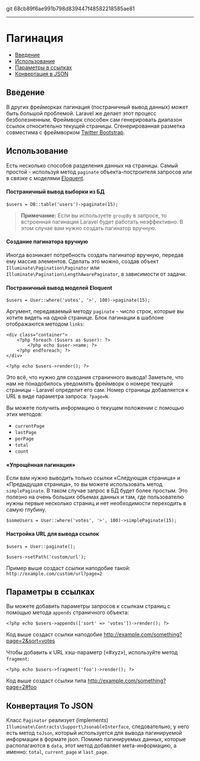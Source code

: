 git 68cb89f6ae991b798d839447f48582218585ae81

---

# Пагинация

- [Введение](#introduction)
- [Использование](#usage)
- [Параметры в ссылках](#appending-to-pagination-links)
- [Конвертация в JSON](#converting-to-json)

<a name="introduction"></a>
## Введение

В других фрейморках пагинация (постраничный вывод данных) может быть большой проблемой. Laravel же делает этот процесс безболезненным. Фреймворк способен сам генерировать диапазон ссылок относительно текущей страницы. Сгенерированная разметка совместима с фреймворком [Twitter Bootstrap](http://getbootstrap.com).

<a name="usage"></a>
## Использование

Есть несколько способов разделения данных на страницы. Самый простой - используя метод `paginate` объекта-построителя запросов или в связке с моделями [Eloquent](/docs/master/eloquent).

#### Постраничный вывод выборки из БД

	$users = DB::table('users')->paginate(15);

> **Примечание:** Если вы используете `groupBy` в запросе, то встроенная пагинация Laravel будет работать неэффективно. В этом случае вам нужно создать пагинатор вручную.

#### Создание пагинатора вручную

Иногда возникает потребность создать пагинатор вручную, передав ему массив элементов. Сделать это можно, создав объект `Illuminate\Pagination\Paginator` или `Illuminate\Pagination\LengthAwarePaginator`, в зависимости от задачи.

#### Постраничный вывод моделей Eloquent

	$users = User::where('votes', '>', 100)->paginate(15);

Аргумент, передаваемый методу `paginate` - число строк, которые вы хотите видеть на одной странице. Блок пагинации в шаблоне отображаются методом `links`:

	<div class="container">
		<?php foreach ($users as $user): ?>
			<?php echo $user->name; ?>
		<?php endforeach; ?>
	</div>

	<?php echo $users->render(); ?>

Это всё, что нужно для создания страничного вывода! Заметьте, что нам не понадобилось уведомлять фреймворк о номере текущей страницы - Laravel определит его сам. Номер страницы добавляется к URL в виде параметра запроса: `?page=N`.

Вы можете получить информацию о текущем положении с помощью этих методов:

- `currentPage`
- `lastPage`
- `perPage`
- `total`
- `count`

#### «Упрощённая пагинация»

Если вам нужно выводить только ссылки «Следующая страница» и «Предыдущая страница», то вы можете использовать метод `simplePaginate`. В таком случае запрос в БД будет более простым. Это полезно на очень больших объемах данных и там, где пользователю нужны первые несколько страниц и нет необходимости переходить в самую глубину.

	$someUsers = User::where('votes', '>', 100)->simplePaginate(15);

#### Настройка URL для вывода ссылок

	$users = User::paginate();

	$users->setPath('custom/url');

Пример выше создаст ссылки наподобие такой: `http://example.com/custom/url?page=2`

<a name="appending-to-pagination-links"></a>
## Параметры в ссылках

Вы можете добавить параметры запросов к ссылкам страниц с помощью метода `appends` страничного объекта:

	<?php echo $users->appends(['sort' => 'votes'])->render(); ?>

Код выше создаст ссылки наподобие http://example.com/something?page=2&sort=votes

Чтобы добавить к URL хэш-параметр («#xyz»), используйте метод `fragment`:

	<?php echo $users->fragment('foo')->render(); ?>

Код выше создаст ссылки типа http://example.com/something?page=2#foo

<a name="converting-to-json"></a>
## Конвертация To JSON

Класс `Paginator` реализует (implements) `Illuminate\Contracts\Support\JsonableInterface`, следовательно, у него есть метод `toJson`, который используется для вывода пагинируемой информации в формате json. Помимо пагинируемых данных, которые располагаются в `data`, этот метод добавляет мета-информацию, а именно: `total`, `current_page` и `last_page`. 
